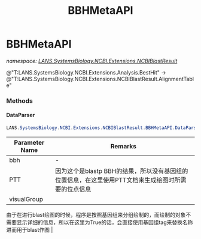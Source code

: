 ﻿---
title: BBHMetaAPI
---

# BBHMetaAPI
_namespace: [LANS.SystemsBiology.NCBI.Extensions.NCBIBlastResult](N-LANS.SystemsBiology.NCBI.Extensions.NCBIBlastResult.html)_

@"T:LANS.SystemsBiology.NCBI.Extensions.Analysis.BestHit" -> @"T:LANS.SystemsBiology.NCBI.Extensions.NCBIBlastResult.AlignmentTable"



### Methods

#### DataParser
```csharp
LANS.SystemsBiology.NCBI.Extensions.NCBIBlastResult.BBHMetaAPI.DataParser(LANS.SystemsBiology.NCBI.Extensions.Analysis.BestHit,LANS.SystemsBiology.Assembly.NCBI.GenBank.TabularFormat.PTT,System.Boolean,System.Func{LANS.SystemsBiology.NCBI.Extensions.Analysis.Hit,System.Double})
```


|Parameter Name|Remarks|
|--------------|-------|
|bbh|-|
|PTT|因为这个是blastp BBH的结果，所以没有基因组的位置信息，在这里使用PTT文档来生成绘图时所需要的位点信息|
|visualGroup|
 由于在进行blast绘图的时候，程序是按照基因组来分组绘制的，而绘制的对象不需要显示详细的信息，所以在这里为True的话，会直接使用基因组tag来替换名称进而用于blast作图
 |



